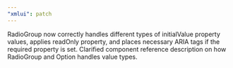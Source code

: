 ```yaml
---
"xmlui": patch
---
```


RadioGroup now correctly handles different types of initialValue property values, applies readOnly property, and places necessary ARIA tags if the required property is set. Clarified component reference description on how RadioGroup and Option handles value types.
